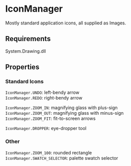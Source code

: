 # IconManager

Mostly standard application icons, all supplied as Images.

## Requirements

System.Drawing.dll

## Properties

### Standard Icons

`IconManager.UNDO`: left-bendy arrow  
`IconManager.REDO`: right-bendy arrow  

`IconManager.ZOOM_IN`: magnifying glass with plus-sign  
`IconManager.ZOOM_OUT`: magnifying glass with minus-sign  
`IconManager.ZOOM_FIT`: fit-to-screen arrows

`IconManager.DROPPER`: eye-dropper tool  

### Other

`IconManager.ZOOM_100`: rounded rectangle  
`IconManager.SWATCH_SELECTOR`: palette swatch selector  
